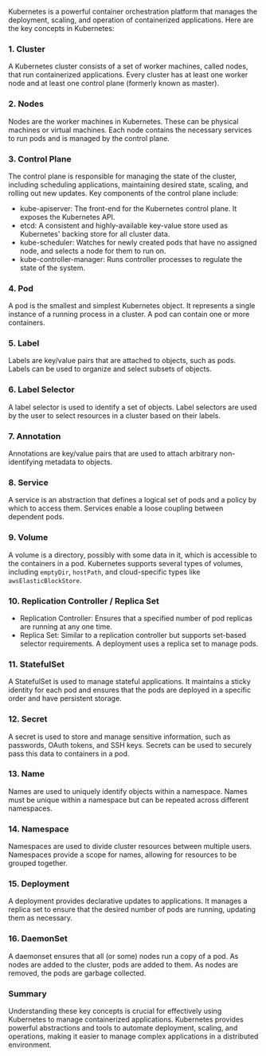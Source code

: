 Kubernetes is a powerful container orchestration platform that manages the deployment, scaling, and operation of containerized applications. Here are the key concepts in Kubernetes:

### 1. Cluster
A Kubernetes cluster consists of a set of worker machines, called nodes, that run containerized applications. Every cluster has at least one worker node and at least one control plane (formerly known as master).

### 2. Nodes
Nodes are the worker machines in Kubernetes. These can be physical machines or virtual machines. Each node contains the necessary services to run pods and is managed by the control plane.

### 3. Control Plane
The control plane is responsible for managing the state of the cluster, including scheduling applications, maintaining desired state, scaling, and rolling out new updates. Key components of the control plane include:

- kube-apiserver: The front-end for the Kubernetes control plane. It exposes the Kubernetes API.
- etcd: A consistent and highly-available key-value store used as Kubernetes' backing store for all cluster data.
- kube-scheduler: Watches for newly created pods that have no assigned node, and selects a node for them to run on.
- kube-controller-manager: Runs controller processes to regulate the state of the system.

### 4. Pod
A pod is the smallest and simplest Kubernetes object. It represents a single instance of a running process in a cluster. A pod can contain one or more containers.

### 5. Label
Labels are key/value pairs that are attached to objects, such as pods. Labels can be used to organize and select subsets of objects.

### 6. Label Selector
A label selector is used to identify a set of objects. Label selectors are used by the user to select resources in a cluster based on their labels.

### 7. Annotation
Annotations are key/value pairs that are used to attach arbitrary non-identifying metadata to objects.

### 8. Service
A service is an abstraction that defines a logical set of pods and a policy by which to access them. Services enable a loose coupling between dependent pods.

### 9. Volume
A volume is a directory, possibly with some data in it, which is accessible to the containers in a pod. Kubernetes supports several types of volumes, including `emptyDir`, `hostPath`, and cloud-specific types like `awsElasticBlockStore`.

### 10. Replication Controller / Replica Set
- Replication Controller: Ensures that a specified number of pod replicas are running at any one time.
- Replica Set: Similar to a replication controller but supports set-based selector requirements. A deployment uses a replica set to manage pods.

### 11. StatefulSet
A StatefulSet is used to manage stateful applications. It maintains a sticky identity for each pod and ensures that the pods are deployed in a specific order and have persistent storage.

### 12. Secret
A secret is used to store and manage sensitive information, such as passwords, OAuth tokens, and SSH keys. Secrets can be used to securely pass this data to containers in a pod.

### 13. Name
Names are used to uniquely identify objects within a namespace. Names must be unique within a namespace but can be repeated across different namespaces.

### 14. Namespace
Namespaces are used to divide cluster resources between multiple users. Namespaces provide a scope for names, allowing for resources to be grouped together.

### 15. Deployment
A deployment provides declarative updates to applications. It manages a replica set to ensure that the desired number of pods are running, updating them as necessary.

### 16. DaemonSet
A daemonset ensures that all (or some) nodes run a copy of a pod. As nodes are added to the cluster, pods are added to them. As nodes are removed, the pods are garbage collected.

### Summary
Understanding these key concepts is crucial for effectively using Kubernetes to manage containerized applications. Kubernetes provides powerful abstractions and tools to automate deployment, scaling, and operations, making it easier to manage complex applications in a distributed environment.
